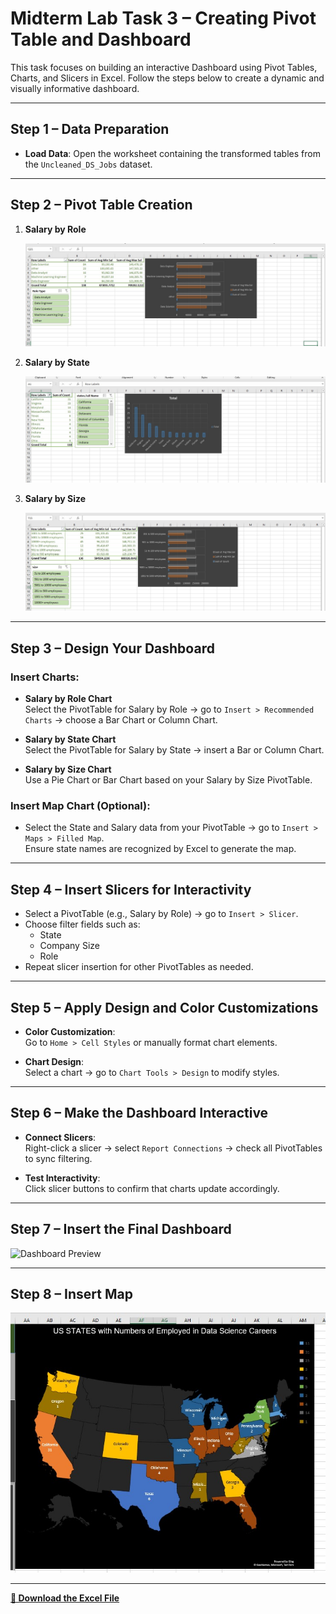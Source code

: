 # Midterm Lab Task 3 – Creating Pivot Table and Dashboard

This task focuses on building an interactive Dashboard using Pivot Tables, Charts, and Slicers in Excel. Follow the steps below to create a dynamic and visually informative dashboard.

---

## Step 1 – Data Preparation

- **Load Data**: Open the worksheet containing the transformed tables from the `Uncleaned_DS_Jobs` dataset.

---

## Step 2 – Pivot Table Creation

1. **Salary by Role**

   ![Salary by Role Pivot Table](Images/RolePivot.jpg)

2. **Salary by State**

   ![Salary by State Pivot Table](Images/StatePivot.jpg)

3. **Salary by Size**

   ![Salary by Size Pivot Table](Images/SizePivot.jpg)

---

## Step 3 – Design Your Dashboard

### Insert Charts:

- **Salary by Role Chart**  
  Select the PivotTable for Salary by Role → go to `Insert > Recommended Charts` → choose a Bar Chart or Column Chart.

- **Salary by State Chart**  
  Select the PivotTable for Salary by State → insert a Bar or Column Chart.

- **Salary by Size Chart**  
  Use a Pie Chart or Bar Chart based on your Salary by Size PivotTable.

### Insert Map Chart (Optional):

- Select the State and Salary data from your PivotTable → go to `Insert > Maps > Filled Map`.  
  Ensure state names are recognized by Excel to generate the map.

---

## Step 4 – Insert Slicers for Interactivity

- Select a PivotTable (e.g., Salary by Role) → go to `Insert > Slicer`.
- Choose filter fields such as:
  - State
  - Company Size
  - Role
- Repeat slicer insertion for other PivotTables as needed.

---

## Step 5 – Apply Design and Color Customizations

- **Color Customization**:  
  Go to `Home > Cell Styles` or manually format chart elements.

- **Chart Design**:  
  Select a chart → go to `Chart Tools > Design` to modify styles.

---

## Step 6 – Make the Dashboard Interactive

- **Connect Slicers**:  
  Right-click a slicer → select `Report Connections` → check all PivotTables to sync filtering.

- **Test Interactivity**:  
  Click slicer buttons to confirm that charts update accordingly.

---

## Step 7 – Insert the Final Dashboard

![Dashboard Preview](Images/DashBoard.jpg)

---

## Step 8 – Insert Map

![Map Chart Preview](Images/PivotMap.jpg)

---

[**📂 Download the Excel File**](https://github.com/NaythanIsME/EDM-Portfolio/blob/main/Midterm%20Task%203/Files/NathanielLimiacPivot.xlsx)
